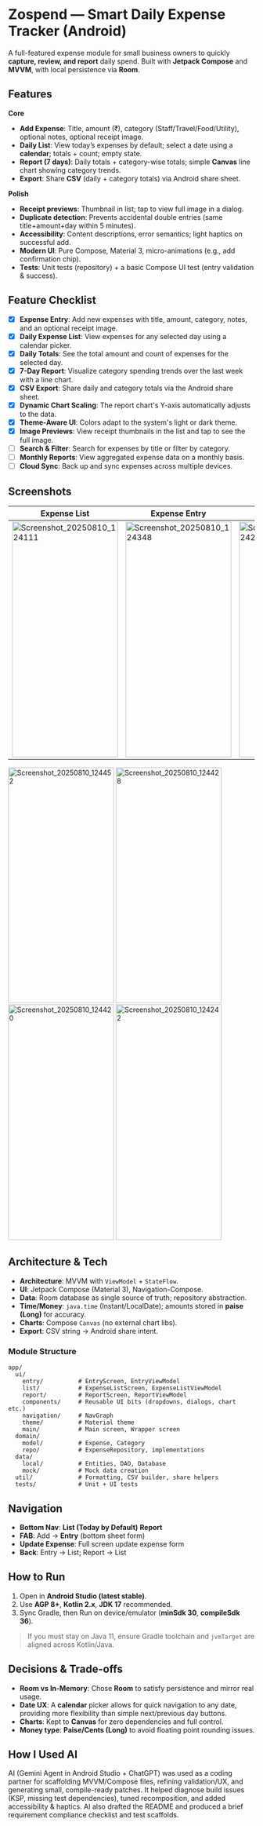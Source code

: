 # Zospend — Smart Daily Expense Tracker (Android)

A full-featured expense module for small business owners to quickly **capture, review, and report**
daily spend. Built with **Jetpack Compose** and **MVVM**, with local persistence via **Room**.

## Features

**Core**

- **Add Expense**: Title, amount (₹), category (Staff/Travel/Food/Utility), optional notes, optional
  receipt image.
- **Daily List**: View today’s expenses by default; select a date using a **calendar**; totals +
  count; empty state.
- **Report (7 days)**: Daily totals + category-wise totals; simple **Canvas** line chart showing
  category trends.
- **Export**: Share **CSV** (daily + category totals) via Android share sheet.

**Polish**

- **Receipt previews**: Thumbnail in list; tap to view full image in a dialog.
- **Duplicate detection**: Prevents accidental double entries (same title+amount+day within 5
  minutes).
- **Accessibility**: Content descriptions, error semantics; light haptics on successful add.
- **Modern UI**: Pure Compose, Material 3, micro-animations (e.g., add confirmation chip).
- **Tests**: Unit tests (repository) + a basic Compose UI test (entry validation & success).

## Feature Checklist

- [x] **Expense Entry**: Add new expenses with title, amount, category, notes, and an optional
  receipt image.
- [x] **Daily Expense List**: View expenses for any selected day using a calendar picker.
- [x] **Daily Totals**: See the total amount and count of expenses for the selected day.
- [x] **7-Day Report**: Visualize category spending trends over the last week with a line chart.
- [x] **CSV Export**: Share daily and category totals via the Android share sheet.
- [x] **Dynamic Chart Scaling**: The report chart's Y-axis automatically adjusts to the data.
- [x] **Theme-Aware UI**: Colors adapt to the system's light or dark theme.
- [x] **Image Previews**: View receipt thumbnails in the list and tap to see the full image.
- [ ] **Search & Filter**: Search for expenses by title or filter by category.
- [ ] **Monthly Reports**: View aggregated expense data on a monthly basis.
- [ ] **Cloud Sync**: Back up and sync expenses across multiple devices.

## Screenshots

| Expense List                                                                                                                                            | Expense Entry                                                                                                                                           | Report                                                                                                                                                  |
|---------------------------------------------------------------------------------------------------------------------------------------------------------|---------------------------------------------------------------------------------------------------------------------------------------------------------|---------------------------------------------------------------------------------------------------------------------------------------------------------|
| <img width="216" height="480" alt="Screenshot_20250810_124111" src="https://github.com/user-attachments/assets/a4625acf-44d9-4d34-84a1-a804d7226b44" /> | <img width="216" height="480" alt="Screenshot_20250810_124348" src="https://github.com/user-attachments/assets/5f0cfa30-9cdc-49fe-b6bd-ef8828c99cb8" /> | <img width="216" height="480" alt="Screenshot_20250810_124220" src="https://github.com/user-attachments/assets/dbde7880-9728-4ae6-b3f4-6fb46477d8fb" /> |

<img width="216" height="480" alt="Screenshot_20250810_124452" src="https://github.com/user-attachments/assets/b56d75ac-dc62-47c0-9f32-a6ef65f7eacf" />
<img width="216" height="480" alt="Screenshot_20250810_124428" src="https://github.com/user-attachments/assets/1288d9e1-3b75-432a-812d-dcc617c43f90" />
<img width="216" height="480" alt="Screenshot_20250810_124420" src="https://github.com/user-attachments/assets/5e3e6431-032c-476f-9ccb-689034694810" />
<img width="216" height="480" alt="Screenshot_20250810_124242" src="https://github.com/user-attachments/assets/bb844705-7c17-4f8c-8164-5c741038c58f" />


## Architecture & Tech

- **Architecture**: MVVM with `ViewModel` + `StateFlow`.
- **UI**: Jetpack Compose (Material 3), Navigation-Compose.
- **Data**: Room database as single source of truth; repository abstraction.
- **Time/Money**: `java.time` (Instant/LocalDate); amounts stored in **paise (Long)** for accuracy.
- **Charts**: Compose `Canvas` (no external chart libs).
- **Export**: CSV string → Android share intent.

### Module Structure

```
app/
  ui/
    entry/          # EntryScreen, EntryViewModel
    list/           # ExpenseListScreen, ExpenseListViewModel
    report/         # ReportScreen, ReportViewModel
    components/     # Reusable UI bits (dropdowns, dialogs, chart etc.)
    navigation/     # NavGraph
    theme/          # Material theme
    main/           # Main screen, Wrapper screen
  domain/
    model/          # Expense, Category
    repo/           # ExpenseRepository, implementations
  data/
    local/          # Entities, DAO, Database
    mock/           # Mock data creation 
  util/             # Formatting, CSV builder, share helpers
  tests/            # Unit + UI tests
```

## Navigation

- **Bottom Nav**: **List (Today by Default)** **Report**
- **FAB**: Add → **Entry** (bottom sheet form)
- **Update Expense**: Full screen update expense form
- **Back**: Entry → List; Report → List

## How to Run

1. Open in **Android Studio (latest stable)**.
2. Use **AGP 8+**, **Kotlin 2.x**, **JDK 17** recommended.
3. Sync Gradle, then Run on device/emulator (**minSdk 30**, **compileSdk 36**).

> If you must stay on Java 11, ensure Gradle toolchain and `jvmTarget` are aligned across
> Kotlin/Java.

## Decisions & Trade-offs

- **Room vs In-Memory**: Chose **Room** to satisfy persistence and mirror real usage.
- **Date UX**: A **calendar** picker allows for quick navigation to any date, providing more
  flexibility than simple next/previous day buttons.
- **Charts**: Kept to **Canvas** for zero dependencies and full control.
- **Money type**: **Paise/Cents (Long)** to avoid floating point rounding issues.

## How I Used AI

AI (Gemini Agent in Android Studio + ChatGPT) was used as a coding partner for scaffolding
MVVM/Compose files, refining validation/UX, and generating small, compile-ready patches. It helped
diagnose build issues (KSP, missing test dependencies), tuned recomposition, and added
accessibility & haptics. AI also drafted the README and produced a brief
requirement compliance checklist and test scaffolds.
